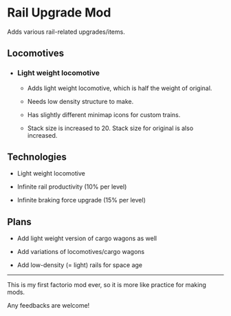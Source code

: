 # Rail Upgrade Mod

Adds various rail-related upgrades/items.

## Locomotives

+ ### Light weight locomotive

  + Adds light weight locomotive, which is half the weight of original.

  + Needs low density structure to make.

  + Has slightly different minimap icons for custom trains.

  + Stack size is increased to 20. Stack size for original is also increased.

## Technologies

+ Light weight locomotive

+ Infinite rail productivity (10% per level)

+ Infinite braking force upgrade (15% per level)

## Plans

+ Add light weight version of cargo wagons as well

+ Add variations of locomotives/cargo wagons

+ Add low-density (= light) rails for space age

-----

This is my first factorio mod ever, so it is more like practice for making mods.

Any feedbacks are welcome!
